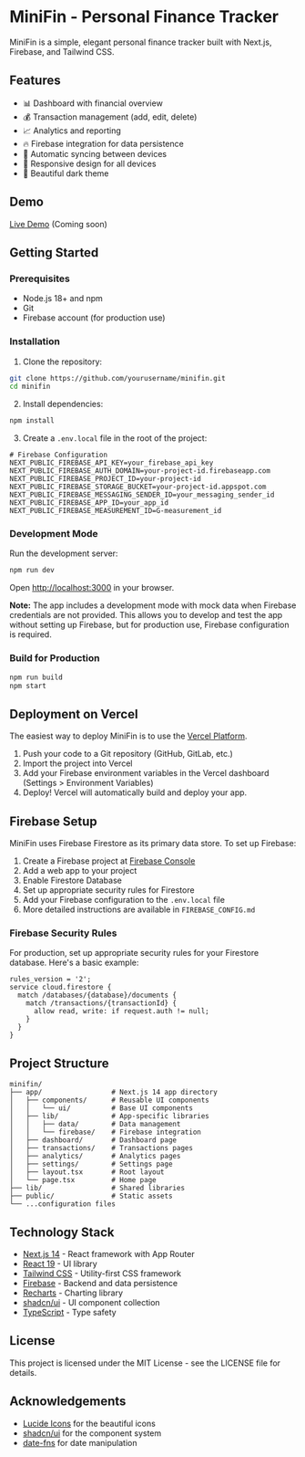 # MiniFin - Personal Finance Tracker

MiniFin is a simple, elegant personal finance tracker built with Next.js, Firebase, and Tailwind CSS.

## Features

- 📊 Dashboard with financial overview
- 💰 Transaction management (add, edit, delete)
- 📈 Analytics and reporting
- 🔥 Firebase integration for data persistence
- 🔄 Automatic syncing between devices
- 📱 Responsive design for all devices
- 🌙 Beautiful dark theme

## Demo

[Live Demo](https://minifin.vercel.app) (Coming soon)

## Getting Started

### Prerequisites

- Node.js 18+ and npm
- Git
- Firebase account (for production use)

### Installation

1. Clone the repository:

```bash
git clone https://github.com/yourusername/minifin.git
cd minifin
```

2. Install dependencies:

```bash
npm install
```

3. Create a `.env.local` file in the root of the project:

```
# Firebase Configuration
NEXT_PUBLIC_FIREBASE_API_KEY=your_firebase_api_key
NEXT_PUBLIC_FIREBASE_AUTH_DOMAIN=your-project-id.firebaseapp.com
NEXT_PUBLIC_FIREBASE_PROJECT_ID=your-project-id
NEXT_PUBLIC_FIREBASE_STORAGE_BUCKET=your-project-id.appspot.com
NEXT_PUBLIC_FIREBASE_MESSAGING_SENDER_ID=your_messaging_sender_id
NEXT_PUBLIC_FIREBASE_APP_ID=your_app_id
NEXT_PUBLIC_FIREBASE_MEASUREMENT_ID=G-measurement_id
```

### Development Mode

Run the development server:

```bash
npm run dev
```

Open [http://localhost:3000](http://localhost:3000) in your browser.

**Note:** The app includes a development mode with mock data when Firebase credentials are not provided. This allows you to develop and test the app without setting up Firebase, but for production use, Firebase configuration is required.

### Build for Production

```bash
npm run build
npm start
```

## Deployment on Vercel

The easiest way to deploy MiniFin is to use the [Vercel Platform](https://vercel.com/new?utm_medium=default-template&filter=next.js&utm_source=create-next-app&utm_campaign=create-next-app-readme).

1. Push your code to a Git repository (GitHub, GitLab, etc.)
2. Import the project into Vercel
3. Add your Firebase environment variables in the Vercel dashboard (Settings > Environment Variables)
4. Deploy! Vercel will automatically build and deploy your app.

## Firebase Setup

MiniFin uses Firebase Firestore as its primary data store. To set up Firebase:

1. Create a Firebase project at [Firebase Console](https://console.firebase.google.com/)
2. Add a web app to your project
3. Enable Firestore Database
4. Set up appropriate security rules for Firestore
5. Add your Firebase configuration to the `.env.local` file
6. More detailed instructions are available in `FIREBASE_CONFIG.md`

### Firebase Security Rules

For production, set up appropriate security rules for your Firestore database. Here's a basic example:

```
rules_version = '2';
service cloud.firestore {
  match /databases/{database}/documents {
    match /transactions/{transactionId} {
      allow read, write: if request.auth != null;
    }
  }
}
```

## Project Structure

```
minifin/
├── app/                 # Next.js 14 app directory
│   ├── components/      # Reusable UI components
│   │   └── ui/          # Base UI components
│   ├── lib/             # App-specific libraries
│   │   ├── data/        # Data management
│   │   └── firebase/    # Firebase integration
│   ├── dashboard/       # Dashboard page
│   ├── transactions/    # Transactions pages
│   ├── analytics/       # Analytics pages
│   ├── settings/        # Settings page
│   ├── layout.tsx       # Root layout
│   └── page.tsx         # Home page
├── lib/                 # Shared libraries
├── public/              # Static assets
└── ...configuration files
```

## Technology Stack

- [Next.js 14](https://nextjs.org/) - React framework with App Router
- [React 19](https://react.dev/) - UI library
- [Tailwind CSS](https://tailwindcss.com/) - Utility-first CSS framework
- [Firebase](https://firebase.google.com/) - Backend and data persistence
- [Recharts](https://recharts.org/) - Charting library
- [shadcn/ui](https://ui.shadcn.com/) - UI component collection
- [TypeScript](https://www.typescriptlang.org/) - Type safety

## License

This project is licensed under the MIT License - see the LICENSE file for details.

## Acknowledgements

- [Lucide Icons](https://lucide.dev/) for the beautiful icons
- [shadcn/ui](https://ui.shadcn.com/) for the component system
- [date-fns](https://date-fns.org/) for date manipulation
